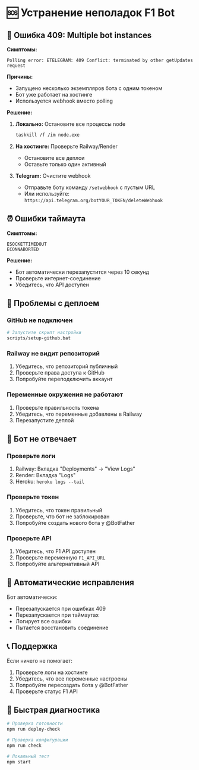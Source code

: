 # 🆘 Устранение неполадок F1 Bot

## 🚨 Ошибка 409: Multiple bot instances

**Симптомы:**
```
Polling error: ETELEGRAM: 409 Conflict: terminated by other getUpdates request
```

**Причины:**
- Запущено несколько экземпляров бота с одним токеном
- Бот уже работает на хостинге
- Используется webhook вместо polling

**Решение:**
1. **Локально:** Остановите все процессы node
   ```bash
   taskkill /f /im node.exe
   ```

2. **На хостинге:** Проверьте Railway/Render
   - Остановите все деплои
   - Оставьте только один активный

3. **Telegram:** Очистите webhook
   - Отправьте боту команду `/setwebhook` с пустым URL
   - Или используйте: `https://api.telegram.org/botYOUR_TOKEN/deleteWebhook`

## ⏰ Ошибки таймаута

**Симптомы:**
```
ESOCKETTIMEDOUT
ECONNABORTED
```

**Решение:**
- Бот автоматически перезапустится через 10 секунд
- Проверьте интернет-соединение
- Убедитесь, что API доступен

## 🔧 Проблемы с деплоем

### GitHub не подключен
```bash
# Запустите скрипт настройки
scripts/setup-github.bat
```

### Railway не видит репозиторий
1. Убедитесь, что репозиторий публичный
2. Проверьте права доступа к GitHub
3. Попробуйте переподключить аккаунт

### Переменные окружения не работают
1. Проверьте правильность токена
2. Убедитесь, что переменные добавлены в Railway
3. Перезапустите деплой

## 📱 Бот не отвечает

### Проверьте логи
1. Railway: Вкладка "Deployments" → "View Logs"
2. Render: Вкладка "Logs"
3. Heroku: `heroku logs --tail`

### Проверьте токен
1. Убедитесь, что токен правильный
2. Проверьте, что бот не заблокирован
3. Попробуйте создать нового бота у @BotFather

### Проверьте API
1. Убедитесь, что F1 API доступен
2. Проверьте переменную `F1_API_URL`
3. Попробуйте альтернативный API

## 🔄 Автоматические исправления

Бот автоматически:
- Перезапускается при ошибках 409
- Перезапускается при таймаутах
- Логирует все ошибки
- Пытается восстановить соединение

## 📞 Поддержка

Если ничего не помогает:
1. Проверьте логи на хостинге
2. Убедитесь, что все переменные настроены
3. Попробуйте пересоздать бота у @BotFather
4. Проверьте статус F1 API

## 🎯 Быстрая диагностика

```bash
# Проверка готовности
npm run deploy-check

# Проверка конфигурации
npm run check

# Локальный тест
npm start
``` 